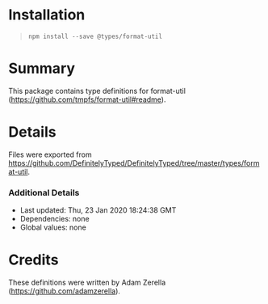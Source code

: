 # Installation
> `npm install --save @types/format-util`

# Summary
This package contains type definitions for format-util (https://github.com/tmpfs/format-util#readme).

# Details
Files were exported from https://github.com/DefinitelyTyped/DefinitelyTyped/tree/master/types/format-util.

### Additional Details
 * Last updated: Thu, 23 Jan 2020 18:24:38 GMT
 * Dependencies: none
 * Global values: none

# Credits
These definitions were written by  Adam Zerella (https://github.com/adamzerella).

